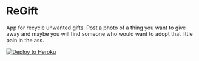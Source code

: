 # ReGift

App for recycle unwanted gifts. Post a photo of a thing you want to give away and maybe you will 
find someone who would want to adopt that little pain in the ass.

[![Deploy to Heroku](https://www.herokucdn.com/deploy/button.png)](https://heroku.com/deploy)
